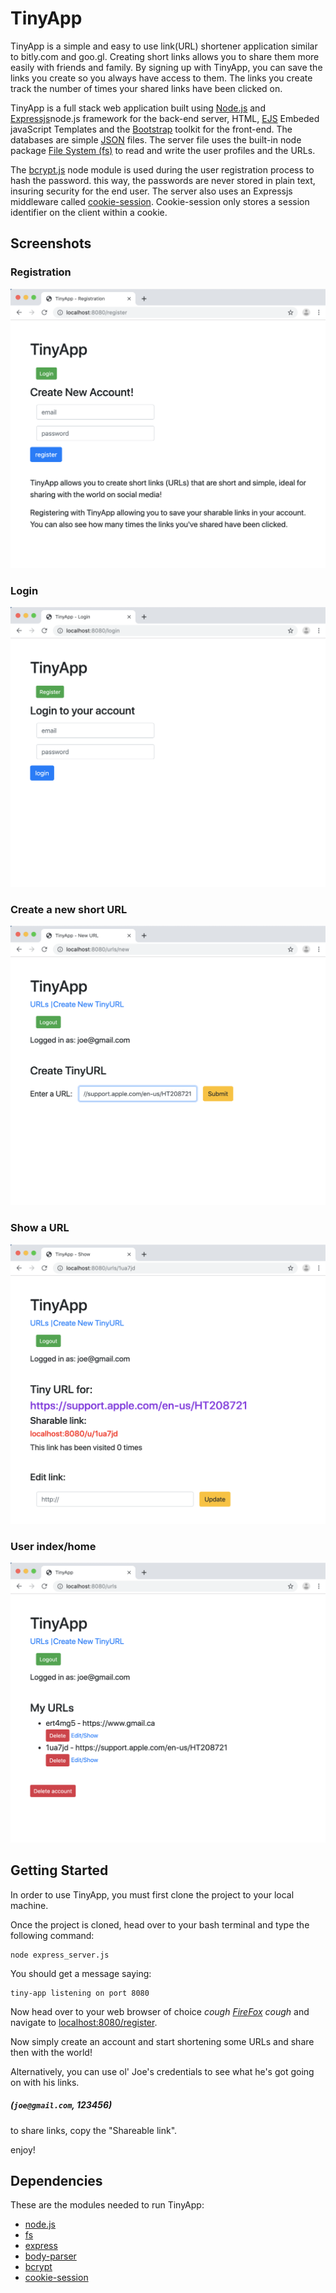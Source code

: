 # TinyApp

TinyApp is a simple and easy to use link(URL) shortener application similar to bitly.com and goo.gl. Creating short links allows you to share them more easily with friends and family. By signing up with TinyApp, you can save the links you create so you always have access to them. The links you create track the number of times your shared links have been clicked on.

TinyApp is a full stack web application built using [Node.js](https://nodejs.org) and [Expressjs](https://expressjs.com/)node.js framework for the back-end server, HTML, [EJS](https://ejs.co/) Embeded javaScript Templates and the [Bootstrap](https://getbootstrap.com/) toolkit for the front-end. The databases are simple [JSON](https://json.org/) files. The server file uses the built-in node package [File System (fs)](https://nodejs.org/api/fs.html) to read and write the user profiles and the URLs.

The [bcrypt.js](https://www.npmjs.com/package/bcrypt) node module is used during the user registration process to hash the password. this way, the passwords are never stored in plain text, insuring security for the end user. The server also uses an Expressjs middleware called [cookie-session](https://expressjs.com/en/resources/middleware/cookie-session.html). Cookie-session only stores a session identifier on the client within a cookie.

## Screenshots

### Registration
![Registeration](./screenshots/register.png)

### Login
![Login](./screenshots/login.png)

### Create a new short URL
![Create new link](./screenshots/create-new.png)

### Show a URL
![Show link](./screenshots/show-link.png)

### User index/home
![User index](./screenshots/index.png)


## Getting Started

In order to use TinyApp, you must first clone the project to your local machine.

Once the project is cloned, head over to your bash terminal and type the following command:

```
node express_server.js
```

You should get a message saying:
```
tiny-app listening on port 8080
```

Now head over to your web browser of choice <em>cough [FireFox](https://www.mozilla.org/en-US/firefox/new/) cough</em> and navigate to <localhost:8080/register>.

Now simply create an account and start shortening some URLs and share then with the world!

Alternatively, you can use ol' Joe's credentials to see what he's got going on with his links.

##### (`joe@gmail.com`, 123456)


to share links, copy the "Shareable link".

enjoy!

## Dependencies

These are the modules needed to run TinyApp:

- [node.js](https://nodejs.org)
- [fs](https://nodejs.org/api/fs.html)
- [express](https://expressjs.com/)
- [body-parser](https://www.npmjs.com/package/body-parser)
- [bcrypt](https://www.npmjs.com/package/bcrypt)
- [cookie-session](https://expressjs.com/en/resources/middleware/cookie-session.html)

